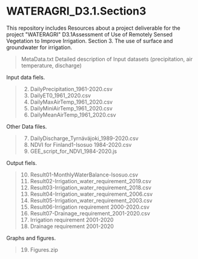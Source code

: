 # WATERAGRI_D3.1.Section3
This repository includes Resources about a project deliverable for the project "WATERAGRI" D3.1Assessment of Use of Remotely Sensed Vegetation to Improve Irrigation. Section 3. The use of surface and groundwater for irrigation.

> MetaData.txt
> Detailed description of Input datasets (precipitation, air temperature, discharge)

Input data fiels.
> 2) DailyPrecipitation_1961-2020.csv
> 3) DailyET0_1961_2020.csv
> 4) DailyMaxAirTemp_1961_2020.csv
> 5) DailyMiniAirTemp_1961_2020.csv
> 6) DailyMeanAirTemp_1961_2020.csv

Other Data files.
> 7) DailyDischarge_Tyrnäväjoki_1989-2020.csv
> 8) NDVI for Finland1-Isosuo 1984-2020.csv
> 9) GEE_script_for_NDVI_1984-2020.js

Output fiels.
> 10) Result01-MonthlyWaterBalance-Isosuo.csv
> 11) Result02-Irrigation_water_requirement_2019.csv
> 12) Result03-Irrigation_water_requirement_2018.csv
> 13) Result04-Irrigation_water_requirement_2006.csv
> 14) Result05-Irrigation_water_requirement_2003.csv
> 15) Result06-Irrigation requirement 2000-2020.csv
> 16) Result07-Drainage_requirement_2001-2020.csv
> 17) Irrigation requirement 2001-2020
> 18) Drainage requirement 2001-2020

Graphs and figures.
> 19) Figures.zip

